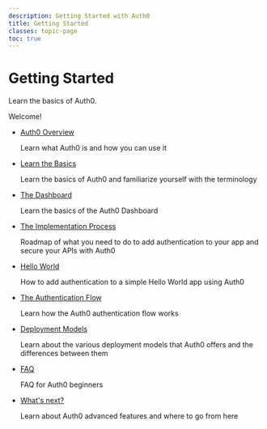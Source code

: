 ```yaml
---
description: Getting Started with Auth0
title: Getting Started
classes: topic-page
toc: true
---
```

<div class="topic-page-header">
  <div data-name="example" class="topic-page-badge"></div>
  <h1>Getting Started</h1>
  <p>
    Learn the basics of Auth0.
  </p>
</div>

Welcome!

<ul class="topic-links">
  <li>
    <i class="icon icon-budicon-715"></i><a href="/getting-started/overview">Auth0 Overview</a>
    <p>Learn what Auth0 is and how you can use it</p>
  </li>
  <li>
    <i class="icon icon-budicon-715"></i><a href="/getting-started/the-basics">Learn the Basics</a>
    <p>Learn the basics of Auth0 and familiarize yourself with the terminology</p>
  </li>
  <li>
    <i class="icon icon-budicon-715"></i><a href="/getting-started/the-dashboard">The Dashboard</a>
    <p>Learn the basics of the Auth0 Dashboard</p>
  </li>
  <li>
    <i class="icon icon-budicon-715"></i><a href="/getting-started/the-implementation-process">The Implementation Process</a>
    <p>Roadmap of what you need to do to add authentication to your app and secure your APIs with Auth0</p>
  </li>
  <li>
    <i class="icon icon-budicon-715"></i><a href="/getting-started/hello-world">Hello World</a>
    <p>How to add authentication to a simple Hello World app using Auth0</p>
  </li>
  <li>
    <i class="icon icon-budicon-715"></i><a href="/getting-started/the-authentication-flow">The Authentication Flow</a>
    <p>Learn how the Auth0 authentication flow works</p>
  </li>
  <li>
    <i class="icon icon-budicon-715"></i><a href="/getting-started/deployment-models">Deployment Models</a>
    <p>Learn about the various deployment models that Auth0 offers and the differences between them</p>
  </li>
  <li>
    <i class="icon icon-budicon-715"></i><a href="/getting-started/faq">FAQ</a>
    <p>FAQ for Auth0 beginners</p>
  </li>
  <li>
    <i class="icon icon-budicon-715"></i><a href="/getting-started/whats-next">What's next?</a>
    <p>Learn about Auth0 advanced features and where to go from here</p>
  </li>
</ul>

